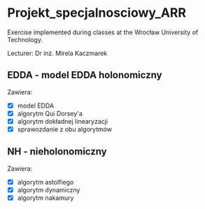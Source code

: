 # Projekt_specjalnosciowy_ARR
Exercise implemented during classes at the Wrocław University of Technology.

Lecturer: Dr inż. Mirela Kaczmarek

## EDDA - model EDDA holonomiczny
Zawiera:
- [X] model EDDA
- [X] algorytm Qui Dorsey'a
- [X] algorytm dokładnej linearyzacji
- [X] sprawozdanie z obu algorytmów

## NH - nieholonomiczny
Zawiera:
- [X] algorytm astolfiego
- [X] algorytm dynamiczny
- [X] algorytm nakamury

